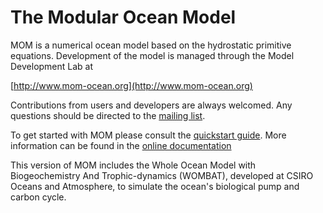 # The Modular Ocean Model

MOM is a numerical ocean model based on the hydrostatic primitive equations. Development of the model is managed through the Model Development Lab at

[http://www.mom-ocean.org](http://www.mom-ocean.org)

Contributions from users and developers are always welcomed. Any questions should be directed to the [mailing list](https://groups.google.com/forum/#!forum/mom-users).

To get started with MOM please consult the [quickstart guide](http://www.mom-ocean.org/web/docs/project/quickstart). More information can be found in the [online documentation](http://www.mom-ocean.org/web/docs)

This version of MOM includes the Whole Ocean Model with Biogeochemistry And Trophic-dynamics (WOMBAT), developed at CSIRO Oceans and Atmosphere, to simulate the ocean's biological pump and carbon cycle.  


